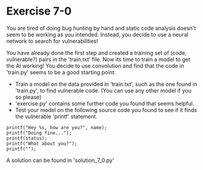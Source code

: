 # Exercise 7-0 

You are tired of doing bug hunting by hand and static code analysis doesn't seem to be working as you intended. Instead, you decide to use a neural network to search for vulnerabilities!

You have already done the first step and created a training set of (code, vulnerable?) pairs in the 'train.txt' file. Now its time to train a model to get the AI working! You decide to use convolution and find that the code in 'train.py' seems to be a good starting point.

- Train a model on the data provided in 'train.txt', such as the one found in 'train.py', to find vulnerable code. (You can use any other model if you so please)
- 'exercise.py' contains some further code you found that seems helpful.
- Test your model on the following source code you found to see if it finds the vulnerable 'printf' statement.


```
printf("Hey %s, how are you?", name);
printf("Doing fine...");
printf(status);
printf("What about you?");
printf("");
```


A solution can be found in 'solution_7_0.py'